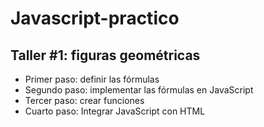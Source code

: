 # Javascript-practico

## Taller #1: figuras geométricas

- Primer paso: definir las fórmulas 
- Segundo paso: implementar las fórmulas en JavaScript
- Tercer paso: crear funciones
- Cuarto paso: Integrar JavaScript con HTML